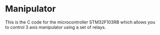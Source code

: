 # Manipulator

This is the C code for the microcontroller STM32F103RB which allows you to control 3 axis manipulator using a set of relays.
